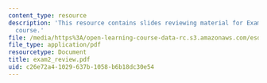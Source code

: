 ```yaml
---
content_type: resource
description: 'This resource contains slides reviewing material for Exam #2 for the
  course.'
file: /media/https%3A/open-learning-course-data-rc.s3.amazonaws.com/esd-86-models-data-and-inference-for-socio-technical-systems-spring-2007/c26e72a41029637b1058b6b18dc30e54_exam2_review.pdf
file_type: application/pdf
resourcetype: Document
title: exam2_review.pdf
uid: c26e72a4-1029-637b-1058-b6b18dc30e54
---
```

